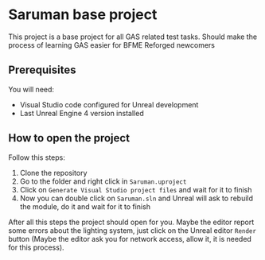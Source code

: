 # Saruman base project

This project is a base project for all GAS related test tasks. Should make the process of learning GAS easier for BFME Reforged newcomers

## Prerequisites

You will need:
- Visual Studio code configured for Unreal development
- Last Unreal Engine 4 version installed

## How to open the project

Follow this steps:

1. Clone the repository
2. Go to the folder and right click in `Saruman.uproject`
3. Click on `Generate Visual Studio project files` and wait for it to finish
4. Now you can double click on `Saruman.sln` and Unreal will ask to rebuild the module, do it and wait for it to finish

After all this steps the project should open for you. Maybe the editor report some errors about the lighting system, just click on the Unreal editor `Render` button (Maybe the editor ask you for network access, allow it, it is needed for this process).
